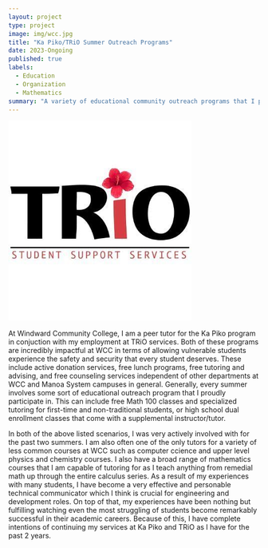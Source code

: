 ```yaml
---
layout: project
type: project
image: img/wcc.jpg
title: "Ka Piko/TRiO Summer Outreach Programs"
date: 2023-Ongoing
published: true
labels:
  - Education
  - Organization
  - Mathematics
summary: "A variety of educational community outreach programs that I participate in every summer."
---
```


<img class="img-fluid" src="../img/Trio.jpg">

At Windward Community College, I am a peer tutor for the Ka Piko program in conjuction with my employment at TRiO services. Both of these programs are incredibly impactful at WCC in terms of allowing vulnerable students experience the safety and security that every student deserves. These include active donation services, free lunch programs, free tutoring and advising, and free counseling services independent of other departments at WCC and Manoa System campuses in general. Generally, every summer involves some sort of educational outreach program that I proudly participate in. This can include free Math 100 classes and specialized tutoring for first-time and non-traditional students, or high school dual enrollment classes that come with a supplemental instructor/tutor. 

In both of the above listed scenarios, I was very actively involved with for the past two summers. I am also often one of the only tutors for a variety of less common courses at WCC such as computer ccience and upper level physics and chemistry courses. I also have a broad range of mathematics courses that I am capable of tutoring for as I teach anything from remedial math up through the entire calculus series. As a result of my experiences with many students, I have become a very effective and personable technical communicator which I think is crucial for engineering and development roles. On top of that, my experiences have been nothing but fulfilling watching even the most struggling of students become remarkably successful in their academic careers. Because of this, I have complete intentions of continuing my services at Ka Piko and TRiO as I have for the past 2 years. 
